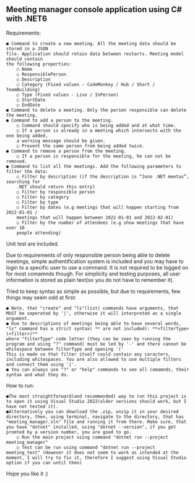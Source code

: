 ## Meeting manager console application using C# with .NET6

Requirements:

	● Command to create a new meeting. All the meeting data should be stored in a JSON
	file. Application should retain data between restarts. Meeting model should contain
	the following properties:
		○ Name
		○ ResponsiblePerson
		○ Description
		○ Category (Fixed values - CodeMonkey / Hub / Short / TeamBuilding)
		○ Type (Fixed values - Live / InPerson)
		○ StartDate
		○ EndDate
	● Command to delete a meeting. Only the person responsible can delete the meeting.
	● Command to add a person to the meeting.
		○ Command should specify who is being added and at what time.
		○ If a person is already in a meeting which intersects with the one being added,
		a warning message should be given.
		○ Prevent the same person from being added twice.
	● Command to remove a person from the meeting.
		○ If a person is responsible for the meeting, he can not be removed.
	● Command to list all the meetings. Add the following parameters to filter the data:
		○ Filter by description (if the description is “Jono .NET meetas”, searching for
		.NET should return this entry)
		○ Filter by responsible person
		○ Filter by category
		○ Filter by type
		○ Filter by dates (e.g meetings that will happen starting from 2022-01-01 /
		meetings that will happen between 2022-01-01 and 2022-02-01)
		○ Filter by the number of attendees (e.g show meetings that have over 10
		people attending)

Unit test are included.

Due to requirements of only responsible person being able to delete meetings, simple authentification system is included and you may have to login to a specific user
to use a command. It is not required to be logged on for most comamnds though. For simplicity and testing purposes, all user information is stored as plain text(so you do not have to remember it).

Tried to keep syntax as simple as possible, but due to requirements, few things may seem odd at first:

	● Note, that "create" and "ls"(list) commands have arguments, that MUST be seperated by '|', otherwise it will interpreted as a single argument.
	● Due to descriptions of meetings being able to have several words, "ls" command has a strict syntax( ** are not included): **<filterType>(<filter>)**
	where "filterType" code letter (they can be seen by running the program and using "?" command) must be led by '-' and there cannot be whitespace between filterType and opening '('
	This is made so that filter itself could contain any caracters, including whitespaces. You are also allowed to use multiple filters and connect them using '|'.
	● You can always use "?" or "help" commands to see all comamnds, their syntax and what they do.

How to run: 

	●The most straightforward(and recommended) way to run this project is to open it using Visual Studio 2022(older versions should work, but I have not tested it).
	●Alternatively you can download the .zip, unzip it in your desired directory, then, using terminal, navigate to the directory, that has
	"meeting_manager.sln" file and running it from there. Make sure, that you have "dotnet" installed, using "dotnet --version", if you get promted by a version number, you are good to go.
		○ Run the main project using command "dotnet run --project meeting_manager" 
		○ Test can be run using command "dotnet run --project meeting_test" (However it does not seem to work as intended at the moment, I will try to fix it, therefore I suggest using Visual Studio option if you can until then)

Hope you like it :)